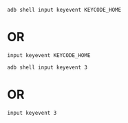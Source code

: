 ```
adb shell input keyevent KEYCODE_HOME
```

# OR

```
input keyevent KEYCODE_HOME
```

```
adb shell input keyevent 3
```

# OR

```
input keyevent 3
```
